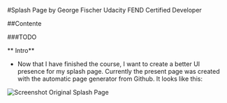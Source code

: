 #Splash Page
by George Fischer
Udacity FEND Certified Developer

##Contente

###TODO

** Intro**
- Now that I have finished the course, I want to create a better UI presence for my splash page.  Currently the present page was created with the automatic page generator from Github.  It looks like this:

![Screenshot Original Splash Page]()
